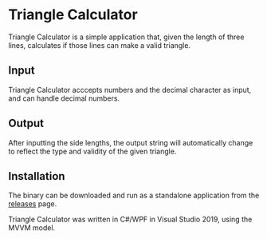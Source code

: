 # Triangle Calculator

Triangle Calculator is a simple application that, given the length of three lines, calculates if those lines can make a valid triangle.

## Input

Triangle Calculator acccepts numbers and the decimal character as input, and can handle decimal numbers.

## Output

After inputting the side lengths, the output string will automatically change to reflect the type and validity of the given triangle.

## Installation

The binary can be downloaded and run as a standalone application from the [releases](https://github.com/jordannstrong/TriangleCalculator/releases/tag/v1) page.

Triangle Calculator was written in C#/WPF in Visual Studio 2019, using the MVVM model. 